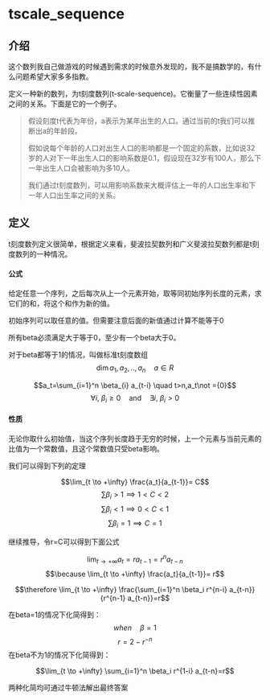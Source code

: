 # tscale_sequence

## 介绍

这个数列我自己做游戏的时候遇到需求的时候意外发现的，我不是搞数学的，有什么问题希望大家多多指教。

定义一种新的数列，为t刻度数列(t-scale-sequence)。它衡量了一些连续性因素之间的关系。下面是它的一个例子。

> 假设刻度t代表为年份，a表示为某年出生的人口。通过当前的t我们可以推断出a的年龄段。
>
> 假如说每个年龄的人口对出生人口的影响都是一个固定的系数，比如说32岁的人对下一年出生人口的影响系数是0.1，假设现在32岁有100人，那么下一年出生人口会被影响为多10人。
>
> 我们通过t刻度数列，可以用影响系数来大概评估上一年的人口出生率和下一年人口出生率之间的关系。
>

## 定义

t刻度数列定义很简单，根据定义来看，斐波拉契数列和广义斐波拉契数列都是t刻度数列的一种情况。

#### 公式
给定任意一个序列，之后每次从上一个元素开始，取等同初始序列长度的元素，求它们的和，将这个和作为新的值。

初始序列可以取任意的值。但需要注意后面的新值通过计算不能等于0

所有beta必须满足大于等于0，至少有一个beta大于0。

对于beta都等于1的情况，叫做标准t刻度数组
$$\dim a_1,a_2,..,a_n \quad a\in R$$

$$a_t=\sum_{i=1}^n \beta_{i} a_{t-i} \quad t>n,a_t\not ={0}$$
$$\forall i, \ \beta_i \geq 0 \quad \text{and} \quad \exists i, \ \beta_i > 0$$

#### 性质
无论你取什么初始值，当这个序列长度趋于无穷的时候，上一个元素与当前元素的比值为一个常数值，且这个常数值只受beta影响。

我们可以得到下列的定理

$$\lim_{t \to +\infty} \frac{a_t}{a_{t-1}}= C$$
$$\sum \beta_i > 1 \implies 1 < C < 2$$
$$\sum \beta_i < 1 \implies 0 < C < 1$$
$$\sum \beta_i = 1 \implies C = 1$$

继续推导，令r=C可以得到下面公式

$$\lim_{t \to +\infty} a_t=ra_{t-1} = r^{n} a_{t-n}  $$
$$\because \lim_{t \to +\infty} \frac{a_t}{a_{t-1}}= r$$

$$\therefore \lim_{t \to +\infty} \frac{\sum_{i=1}^n \beta_i r^{n-i} a_{t-n}}{r^{n-1} a_{t-n}}=r$$


在beta=1的情况下化简得到：
$$when \quad \beta =1$$
$$r=2-r^{-n}$$
在beta不为1的情况下化简得到：

$$\lim_{t \to +\infty} \sum_{i=1}^n \beta_i r^{1-i} a_{t-n}=r$$

两种化简均可通过牛顿法解出最终答案